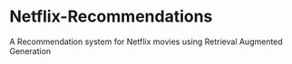 # Netflix-Recommendations
A Recommendation system for Netflix movies using Retrieval Augmented Generation
